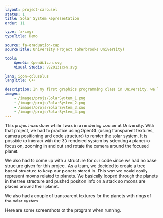 ```yaml
---
layout: project-carousel
status: 1
title: Solar System Representation
order: 11

type: fa-cogs
typeTitle: Demo

source: fa-graduation-cap
sourceTitle: University Project (Sherbrooke University)

tools:
    OpenGL: OpenGLIcon.svg
    Visual Studio: VS2013Icon.svg

lang: icon-cplusplus
langTitle: C++

description: In my first graphics programming class in University, we learned how to use the OpenGL API. This is my last project from this class.
images:
    - /images/projs/SolarSystem_1.png
    - /images/projs/SolarSystem_2.png
    - /images/projs/SolarSystem_3.png
    - /images/projs/SolarSystem_4.png
---
```


This project was done while I was in a rendering course at University. With that project, we had to practice using OpenGL (using transparent textures, camera positioning and code structure) to render the solar system. It is possible to interact with the 3D rendered system by selecting a planet to focus on, zooming in and out and rotate the camera around the focused planet.

We also had to come up with a structure for our code since we had no base structure given for this project. As a team, we decided to create a tree based structure to keep our planets stored in. This way we could easily represent moons related to planets. We basically looped through the planets in the tree structure and pushed position info on a stack so moons are placed around their planet.

We also had a couple of transparent textures for the planets with rings of the solar system.

Here are some screenshots of the program when running.
